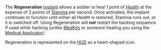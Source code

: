 The **Regeneration** [implant](Implants.md) allows a soldier to
heal 1 point of [Health](../terminology/Health.md) at the expense of 2 points
of [Stamina](../terminology/Stamina.md) per second. Once activated, the implant
continues to function until either all Health is restored, Stamina runs
out, or it is switched off. Using Regeneration will **not** restart the
hacking sequence if used while hacking (unlike
[MedKits](../items/MedKit.md) or someone healing you using the [Medical
Applicator](../weapons/Medical_Applicator.md)).

Regeneration is represented on the [HUD](../etc/Heads-up_Display.md) as a
heart-shaped icon.

<!--[category:Implants](category:Implants.md)-->
